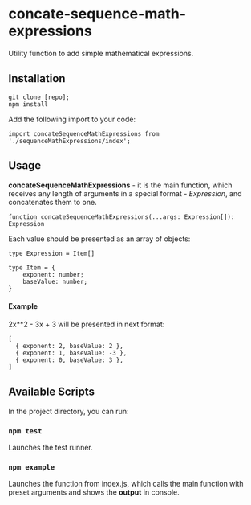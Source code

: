 # concate-sequence-math-expressions

Utility function to add simple mathematical expressions.

## Installation
```
git clone [repo];
npm install
```
Add the following import to your code:
```
import concateSequenceMathExpressions from './sequenceMathExpressions/index';
```
## Usage

**concateSequenceMathExpressions** - it is the main function, which receives any length of arguments in a special format - *Expression*, and concatenates them to one.
```
function concateSequenceMathExpressions(...args: Expression[]): Expression
```
Each value should be presented as an array of objects:

```
type Expression = Item[]

type Item = {
    exponent: number;
    baseValue: number;
}
```
#### Example
2x\*\*2 - 3x + 3 will be presented in next format:

```
[
  { exponent: 2, baseValue: 2 },
  { exponent: 1, baseValue: -3 },
  { exponent: 0, baseValue: 3 },
]
```
## Available Scripts

In the project directory, you can run:

### `npm test`

Launches the test runner.

### `npm example`

Launches the function from index.js, which calls the main function with preset arguments and shows the **output** in console.